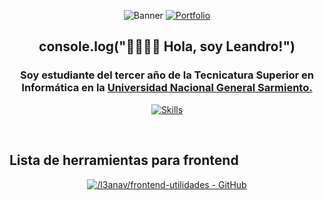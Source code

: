<div align="center">
  
![Banner](https://i.ibb.co/whYHC8h/l3anav.png)
[![Portfolio](https://img.shields.io/badge/Portfolio-%23000000.svg?style=for-the-badge&logo=firefox&logoColor=#FF7139)](http://www.leanav.dev.ar/)
</div>

<div align="center">
  
## console.log("👋🏽👋🏽 Hola, soy Leandro!")

</div>

<div align="center">

### Soy estudiante del tercer año de la Tecnicatura Superior en Informática en la [Universidad Nacional General Sarmiento.](https://www.ungs.edu.ar/)

<!---
typescript
-->

[![Skills](https://skillicons.dev/icons?i=react,vite,styledcomponents,java,py,postgres)](https://github.com/L3anAv)

</div>

<br>

## <b> Lista de herramientas para frontend </b>

<div align="center">
  
[![/l3anav/frontend-utilidades - GitHub](https://gh-card.dev/repos/l3anav/frontend-utilidades.svg?fullname=)](https://github.com/l3anav/frontend-utilidades)

</div>
